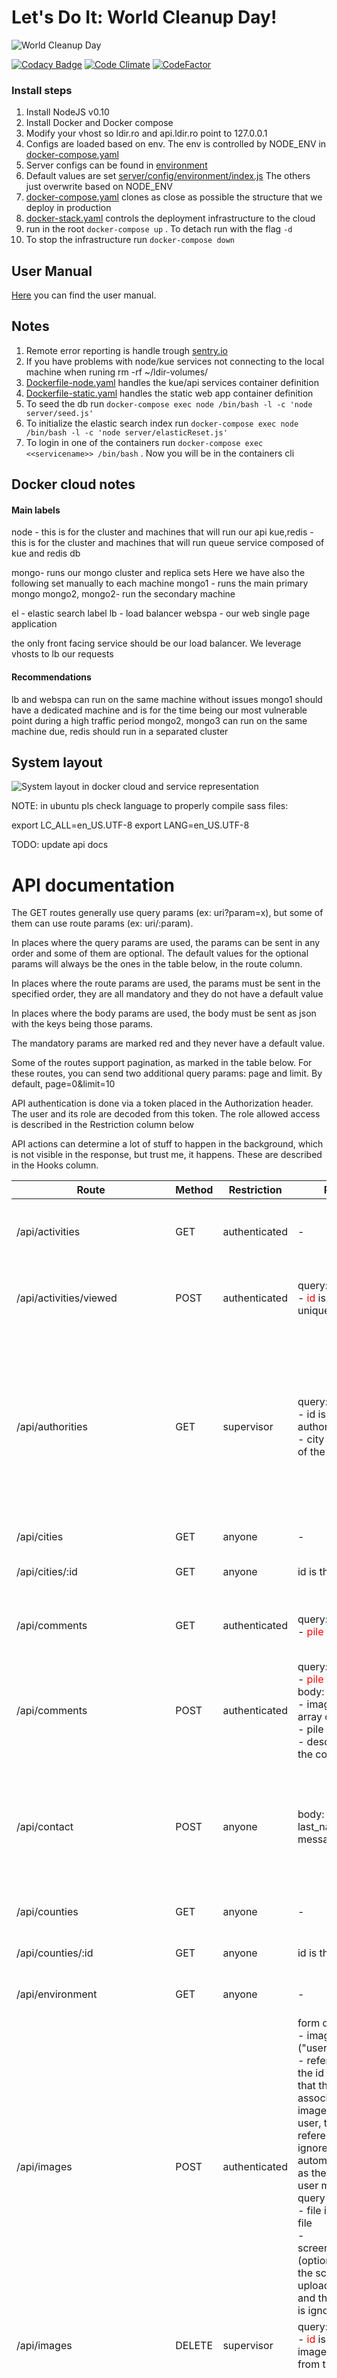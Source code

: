 # Let's Do It: World Cleanup Day! #

![World Cleanup Day](https://s3.eu-central-1.amazonaws.com/lets-do-it-world/letsdoitworld-logo.jpg)


[![Codacy Badge](https://api.codacy.com/project/badge/Grade/c5d464b42bab43b087f03dfa1c54850e)](https://www.codacy.com/app/krishaamer/World-Cleanup-Day-Platform?utm_source=github.com&utm_medium=referral&utm_content=letsdoitworld/World-Cleanup-Day-Platform&utm_campaign=badger)
[![Code Climate](https://lima.codeclimate.com/github/letsdoitworld/World-Cleanup-Day-Platform/badges/gpa.svg)](https://lima.codeclimate.com/github/letsdoitworld/World-Cleanup-Day-Platform)
[![CodeFactor](https://www.codefactor.io/repository/github/letsdoitworld/world-cleanup-day-platform/badge)](https://www.codefactor.io/repository/github/letsdoitworld/world-cleanup-day-platform)

### Install steps

1. Install NodeJS v0.10
2. Install Docker and Docker compose
3. Modify your vhost so ldir.ro and api.ldir.ro point to 127.0.0.1
4. Configs are loaded based on env. The env is controlled by NODE_ENV in
[docker-compose.yaml](docker-compose.yaml)
5. Server configs can be found in [environment](server/config/environment/)
6. Default values are set [server/config/environment/index.js](server/config/environment/index.js)
The others just overwrite based on NODE_ENV
7. [docker-compose.yaml](docker-compose.yaml) clones as close as possible the structure that we deploy in production
8. [docker-stack.yaml](docker-stack.yaml) controls the deployment infrastructure to the cloud
9. run in the root `docker-compose up` . To detach run with the flag `-d`
10. To stop the infrastructure run `docker-compose down`

## User Manual

[Here](https://docs.google.com/document/d/1JalrzTIXh64KuRByPnxv362upNtSUxgByR20kovoHEM/edit?usp=sharing) you can find the user manual.



## Notes
1. Remote error reporting is handle trough [sentry.io](https://sentry.io)
2. If you have problems with node/kue services not connecting to the local machine
when runing rm -rf ~/ldir-volumes/
3. [Dockerfile-node.yaml](Dockerfile-node.yaml)  handles the kue/api services container definition
4. [Dockerfile-static.yaml](Dockerfile-static.yaml)  handles the static web app container definition
5. To seed the db run `docker-compose exec node /bin/bash -l -c 'node server/seed.js'`
6. To initialize the elastic search index run `docker-compose exec node /bin/bash -l -c 'node server/elasticReset.js'`
7. To login in one of the containers run `docker-compose exec <<servicename>> /bin/bash` . Now you will be in the containers cli

## Docker cloud notes

#### Main labels
node - this is for the cluster and machines that will run our api
kue,redis - this is for the cluster and machines that will run queue service composed of kue and redis db

mongo- runs our mongo cluster and replica sets
Here we have also the following set manually to each machine
mongo1 - runs the main primary mongo
mongo2, mongo2- run the secondary machine


el - elastic search label
lb - load balancer
webspa - our web single page application

the only front facing service should be our load balancer. We leverage vhosts to  lb our requests

#### Recommendations
lb and webspa can run on the same machine without issues
mongo1 should have a dedicated machine and is for the time being our most vulnerable point during a high traffic period
mongo2, mongo3 can run on the same machine
due, redis should run in a separated cluster



## System layout

![System layout in docker cloud and service representation](LDIR_AO-ASIS.png)

NOTE: in ubuntu pls check language to properly compile sass files:

export LC_ALL=en_US.UTF-8
export LANG=en_US.UTF-8

TODO: update api docs
# API documentation 


The GET routes generally use query params (ex: uri?param=x), but some of them can use route params (ex: uri/:param).

In places where the query params are used, the params can be sent in any order and some of them are optional. The default values for the optional params will always be the ones in the table below, in the route column.

In places where the route params are used, the params must be sent in the specified order, they are all mandatory and they do not have a default value

In places where the body params are used, the body must be sent as json with the keys being those params.

The mandatory params are marked red and they never have a default value.

Some of the routes support pagination, as marked in the table below. For these routes, you can send two additional query params: page and limit. By default, page=0&limit=10

API authentication is done via a token placed in the Authorization header. The user and its role are decoded from this token. The role allowed access is described in the Restriction column below

API actions can determine a lot of stuff to happen in the background, which is not visible in the response, but trust me, it happens. These are described in the Hooks column.

Route | Method | Restriction | Params | Pagination | Response | Hooks
--- | --- | --- | --- |--- | --- | ---
/api/activities | GET | authenticated | - | yes | returns an array of all the activities of the authenticated user |
/api/activities/viewed | POST | authenticated | query:<br>- <span style="color:red">id</span> is the activity unique _id | no | mark the activity with the specified id as viewed by the authenticated user |
/api/authorities | GET | supervisor | query:<br>- id is the id of the authority<br>- city is the city id of the autority | no | If id is specified, returns a single authority with that id. If city is specified, returns all the authorities in that city. If both are specified, it ignores the city. If none is specified, returns all the authorities in the same county as the user making the query |
/api/cities | GET | anyone | - | no | Returns an array with all the cities |
/api/cities/:id | GET | anyone | id is the id of a city | no | Returns the city with the specified id |
/api/comments | GET | authenticated | query:<br>- <span style="color:red">pile</span> is the pile id | no | Returns an array of all the comments for the pile with the specified id |
/api/comments | POST | authenticated | query:<br>- <span style="color:red">pile</span> is the pile id<br>body:<br>- images is an array of image ids<br>- pile is the pile id<br>- description is the comment | no | Adds a comment to the pile with the specified id. The owner of the comment is the user making the query | The owner of the pile is notified about the comment
/api/contact | POST | anyone | body: first_name, last_name, email, message | no | 200 | An email is sent to the mail specified in app config, from the user specified in the request body
/api/counties | GET | anyone | - | no | returns all the counties sorted by name | 
/api/counties/:id | GET | anyone | id is the county id | no | returns the county with the specified id | 
/api/environment | GET | anyone | - | no | returns environment variables | 
/api/images | POST | authenticated | form data:<br>- imageType ("user" / "pile")<br>- referenceID is the id of the entity that the image is associated to; if image type is user, the referenceID is ignored and is automatically set as the id of the user making the query<br>- file is the image file<br>- screenshotBase64 (optional); if used, the screenshot is uploaded to s3 and the image file is ignored | no | Returns the saved image | 
/api/images | DELETE | supervisor | query:<br>- <span style="color:red">id</span> is the id of the image to remove from the db | no | 204 | The image is removed from s3 async
/api/improves | GET | admin | - | yes | query:<br>- id is the improve id; if specified, the improvement with that id is returned and every other param is ignored, otherwise, all the improvements are returned<br>- date_start; if specified, only the impovements reported after date start are returned<br>- date_end; if specified, only the impovements reported after date end are returned; both date_start and date_end can be used, or neither.<br>- mail_to; if specified, an email report is sent to the address | 
/api/improves | POST | authenticated | body:<br>- description is a short description of the improve<br>- message | no | the added improve is returned | 
/api/piles | GET | authenticated | query:<br>- id; if specified, the pile with this id is returned and every other param is ignored<br>- filter=\{county:county_id, status:pile_status\}; if either are specified, it returns only the piles in that county / with that status<br>- sort=\{by:pile_property, order: 1/-1\}; both by and order are mandatory if sort is used; by specifies a pile property which should define the sort (name, size); order specifies the sort order, 1 is asc and -1 is desc<br>- contributions; see response for explanation | yes | The query works differently depending on the user role. If the user is a volunteer: a param contributions=true may be specified, in which case only the piles that the user contributed to (ex commented on) are returned, otherwise only the piles created by the user are returned. If user is supervisor: only the piles located in the supervisor's county are returned. If user is admin: all the piles are returned, including the ones that are hidden | 
/api/piles | POST | authenticated | body:<br>- <span style="color:red">location</span>:{lat:x,lng:y}<br>- <span style="color:red">size</span>: 1-5<br>- any other pile property can be set optionally (ex description) | no | the created pile is returned | The pile owner is notified of the pile creation
/api/piles | PUT | supervisor | query:<br>- id is the id of the pile to be edited<br>body:<br>- status<br>- description | no | the updated pile is returned | If the status was changed, the pile owner is notified of the pile update
/api/piles/map | GET | authenticated | - | no | this works differently depending on the user making the query. If the user is admin, all the piles are returned, otherwise all the piles that are not hidden are returned. Additionally, if the user is a volunteer, all the piles with a not pending status and pending piles reported by the user are returned | 
/api/piles/allocate | POST | supervisor | body:<br>- <span style="color:red">due_date</span> is the deadline for the authority to clean the pile<br>- <span style="color:red">authority_id</span><br>- <span style="color:red">pile_id</span> | no | the updated pile is returned, it's status should be "reported" | a pdf containing the pile details is sent to the authority; if the due_date is exceeded, the supervisor is notified
/api/piles/pileConfirmation | POST | authenticated | body:<br>- action must be "confirm" or "unconfirm"<br>- pile is the id of the pile | no | the updated pile is returned | a notification is sent to the user that reported the pile
/api/piles/statistics | POST | admin | body: siruta, date_start, date_end; for the query to work, you must provide either a siruta code for a county, or a date start and date end, or all of them. | no | the piles statistics for the county / period are returned | 
/api/piles/hide | PUT | admin | query:<br>- id is the id of the pile to hide<br>body:<br>- is_hidden (true/false); if is_hidden is set to true, the pile will be hidden | no | the updated pile is returned | 
/api/piles/updateLocation | PUT | supervisor | query:<br>- id is the id of the pile to update<br>body:<br>- location:{lat:x,lng:y},  | no | the updated pile is returned | 
/api/users | GET | admin | query:<br>- id; if specified, the user with this id is returned and the rest of the params are ignored<br>- filter_by defines a property of a user which should be used as a filter (ex "first_name")<br>- filter_query defines the value of the filter (ex "Ion")<br>- sort_by defines a property by which the user should be sorted (ex "email")<br>- sort_order defines the order of the sort; 1 is asc, -1 is desc | yes | if id is specified, returns the user with that id, disregarding any other params. Else, returns an array with the details of all the users | 
/api/users | PUT | admin | query:<br>- id is the id of the user to edit<br>body:<br>any user properties can be sent | no | the updated user is returned | 
/api/users | DELETE | admin | query:<br>- id is the id of the user to be deleted | no | returns the number of users removed | 
/api/users/create_supervisor | POST | admin | body: email, first_name, last_name | no | 200 | An email is sent to the specified mail to revendicate the account
/api/users/statistics | GET | admin | - | no | returns data about all the users | 
/api/users/me | GET | authenticated | - | no | Returns the details of the currently logged in user | 
/api/users/me | PUT | authenticated | body: any params can be sent, some protected user params cannot be updated (ex "created_at") | no | Returns the updated user | 
/api/users/me | DELETE | authenticated | - | no | the user making the query is removed | 
/api/users/stats | GET | authenticated | - | no | returns statistics about the user making the query | 
/api/users/password | PUT | authenticated | body: oldPassword, newPassword | no | 200 | 
/api/users/subscribeDevice | POST | authenticated | body: deviceType, deviceToken | no | 200 | The user will receive notifications on the device
/api/users/unsubscribeDevice | POST | authenticated | body: deviceToken | no | 200 | The user will not receive notifications on the device any more
/api/users | POST | anyone | body: email, password, first_name, last_name | no | returns the created user | An activation email is sent to the created user
/api/users/activate/:token | GET | anyone | token is the activation token sent in the activation mail | no | the user is returned | A status changed email is sent to the user upon activation success
/api/users/resendActivation | POST | anyone | body: email | - | 200 | the activation email is resent to the user with the specified email
/api/users/fpw | POST | anyone | body: email | no | 200 | A reset password email is sent to the specified email
/api/users/reset/:token | GET | anyone | token is the token that will be verified | no | 200 if the token is valid | 
/api/users/reset/:token | PUT | anyone | body:<br>- password<br>url params:<br>- token is the token that will be verified | no | 200 if the token was valid and password was changed | 
/api/users/set_password/:token | GET | anyone | token is used to identify a user created by an admin | no | returns the user if the token is valid | 
/api/users/set_password | POST | anyone | body:<br>- password<br>- token is used to identify a user (created by an admin) that needs to create a password for the first time | no | 200 if the password was set | 

### Deployment ###

#### Building the app ####

Currently, there is no script for building the app. A workaround is to use "grunt serve:production" to start the app (which does the build for you), then stop the app 
And after build the containers for production and push the stack

```
export LC_ALL=en_US.UTF-8
export LANG=en_US.UTF-8
```

#### Rebuilding the elastic search index ####

Before a new release, chances are the elastic search indexes need to be rebuild, due to changes in the database models. To do this, there is a sript you can run:

`docker-compose exec node /bin/bash -l -c 'node server/elasticReset.js'`

If everything is successful, the process will end with code 0

### API versioning ###

The API versioning works by running two apps from different branches and using nginx to proxy api requests to each one.

The following is an example config for running the old API on port 9000 and the new one one port 9001. The web app will use the new API. Mobile apps can use old or new.

The new API routes will be prefixed with "v2" and the old ones will remain the same (example: new route is "/api/v2/cities", old route is "/api/cities")

Modify "client/app/config.js", replace "/api/" with "/api/v2/" and "/auth/" with "/auth/v2/". This will tell the web app to use the new API.

```
(function(module){
    'use strict';
    module.constant('API_URL','/api/v2/')
          .constant('AUTH_URL', '/auth/v2/')
})(angular.module('ldrWebApp'));
```

Configure nginx. Here is an example config:

```
server {
      listen 80;
      server_name  example.com;
      location ^~ /api/v2 {
            rewrite ^/api/v2/(.*)$ /api/$1 break;
            proxy_set_header Upgrade $http_upgrade;
            proxy_set_header Connection "upgrade";
            proxy_http_version 1.1;
            proxy_set_header X-Forwarded-For $proxy_add_x_forwarded_for;
            proxy_set_header Host $host;
            proxy_pass http://localhost:9001;
      }
      location ^~ /api {
            proxy_set_header Upgrade $http_upgrade;
            proxy_set_header Connection "upgrade";
            proxy_http_version 1.1;
            proxy_set_header X-Forwarded-For $proxy_add_x_forwarded_for;
            proxy_set_header Host $host;
            proxy_pass http://localhost:9000;
      }
      location ^~ /auth/v2 {
            rewrite ^/auth/v2/(.*)$ /auth/$1 break;
            proxy_set_header Upgrade $http_upgrade;
            proxy_set_header Connection "upgrade";
            proxy_http_version 1.1;
            proxy_set_header X-Forwarded-For $proxy_add_x_forwarded_for;
            proxy_set_header Host $host;
            proxy_pass http://localhost:9001;
      }
      location ^~ /auth {
            proxy_set_header Upgrade $http_upgrade;
            proxy_set_header Connection "upgrade";
            proxy_http_version 1.1;
            proxy_set_header X-Forwarded-For $proxy_add_x_forwarded_for;
            proxy_set_header Host $host;
            proxy_pass http://localhost:9000;
      }
      location / {
            proxy_set_header Upgrade $http_upgrade;
            proxy_set_header Connection "upgrade";
            proxy_http_version 1.1;
            proxy_set_header X-Forwarded-For $proxy_add_x_forwarded_for;
            proxy_set_header Host $host;
            proxy_pass http://localhost:9001;
      }
}
```

Start the old app (from branch dev) with "node server/app.js" (it will start on default port 9000)

Start the new app (from branch develop) with "PORT=9001 node server/app.js"


## License

[GPL-3.0 license](https://opensource.org/licenses/GPL-3.0)

